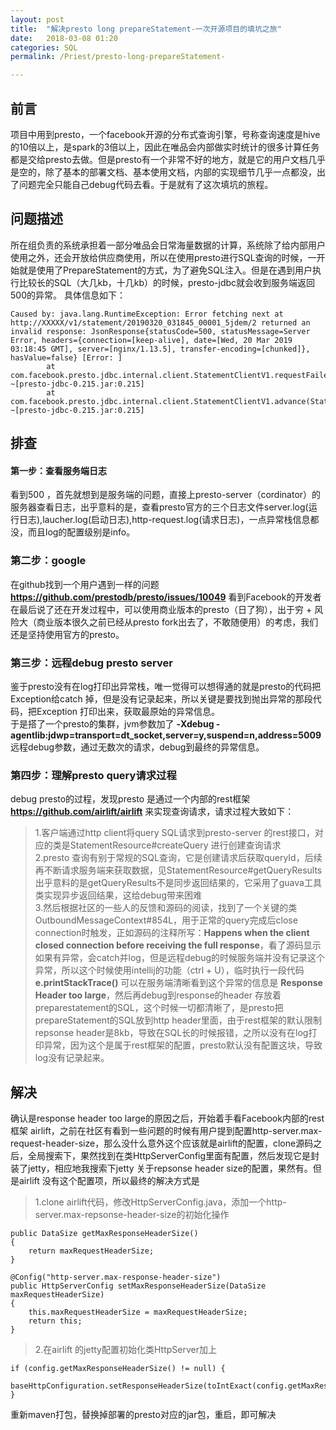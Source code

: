 ```yaml
---
layout: post  
title:  "解决presto long prepareStatement-一次开源项目的填坑之旅"  
date:   2018-03-08 01:20  
categories: SQL  
permalink: /Priest/presto-long-prepareStatement-

---
```


## 前言  
项目中用到presto，一个facebook开源的分布式查询引擎，号称查询速度是hive的10倍以上，是spark的3倍以上，因此在唯品会内部做实时统计的很多计算任务都是交给presto去做。但是presto有一个非常不好的地方，就是它的用户文档几乎是空的，除了基本的部署文档、基本使用文档，内部的实现细节几乎一点都没，出了问题完全只能自己debug代码去看。于是就有了这次填坑的旅程。

## 问题描述
所在组负责的系统承担着一部分唯品会日常海量数据的计算，系统除了给内部用户使用之外，还会开放给供应商使用，所以在使用presto进行SQL查询的时候，一开始就是使用了PrepareStatement的方式，为了避免SQL注入。但是在遇到用户执行比较长的SQL（大几kb，十几kb）的时候，presto-jdbc就会收到服务端返回500的异常。 具体信息如下：  
```
Caused by: java.lang.RuntimeException: Error fetching next at http://XXXXX/v1/statement/20190320_031845_00001_5jdem/2 returned an invalid response: JsonResponse{statusCode=500, statusMessage=Server Error, headers={connection=[keep-alive], date=[Wed, 20 Mar 2019 03:18:45 GMT], server=[nginx/1.13.5], transfer-encoding=[chunked]}, hasValue=false} [Error: ] 
        at com.facebook.presto.jdbc.internal.client.StatementClientV1.requestFailedException(StatementClientV1.java:436) ~[presto-jdbc-0.215.jar:0.215] 
        at com.facebook.presto.jdbc.internal.client.StatementClientV1.advance(StatementClientV1.java:383) ~[presto-jdbc-0.215.jar:0.215] 
```

## 排查
#### 第一步：查看服务端日志
看到500 ，首先就想到是服务端的问题，直接上presto-server（cordinator）的服务器查看日志，出乎意料的是，查看presto官方的三个日志文件server.log(运行日志),laucher.log(启动日志),http-request.log(请求日志)，一点异常栈信息都没，而且log的配置级别是info。  
### 第二步：google
在github找到一个用户遇到一样的问题 **https://github.com/prestodb/presto/issues/10049** 看到Facebook的开发者在最后说了还在开发过程中，可以使用商业版本的presto（日了狗），出于穷 + 风险大（商业版本很久之前已经从presto fork出去了，不敢随便用）的考虑，我们还是坚持使用官方的presto。
### 第三步：远程debug presto server
鉴于presto没有在log打印出异常栈，唯一觉得可以想得通的就是presto的代码把Exception给catch 掉，但是没有记录起来，所以关键是要找到抛出异常的那段代码，把Exception 打印出来，获取最原始的异常信息。  
于是搭了一个presto的集群，jvm参数加了 **-Xdebug -agentlib:jdwp=transport=dt_socket,server=y,suspend=n,address=5009**远程debug参数，通过无数次的请求，debug到最终的异常信息。  
### 第四步：理解presto query请求过程
debug presto的过程，发现presto 是通过一个内部的rest框架 **https://github.com/airlift/airlift** 来实现查询请求，请求过程大致如下：  
> 1.客户端通过http client将query SQL请求到presto-server 的rest接口，对应的类是StatementResource#createQuery 进行创建查询请求  
> 2.presto 查询有别于常规的SQL查询，它是创建请求后获取queryId，后续再不断请求服务端来获取数据，见StatementResource#getQueryResults
> 出乎意料的是getQueryResults不是同步返回结果的，它采用了guava工具类实现异步返回结果，这给debug带来困难  
> 3.然后根据社区的一些人的反馈和源码的阅读，找到了一个关键的类OutboundMessageContext#854L，用于正常的query完成后close connection时触发，正如源码的注释所写：**Happens when the client closed connection before receiving the full response**，看了源码显示如果有异常，会catch并log，但是远程debug的时候服务端并没有记录这个异常，所以这个时候使用intellij的功能（ctrl + U），临时执行一段代码**e.printStackTrace()** 可以在服务端清晰看到这个异常的信息是 **Response Header too large**，然后再debug到response的header 存放着preparestatement的SQL，这个时候一切都清晰了，是presto把prepareStatement的SQL放到http header里面，由于rest框架的默认限制repsonse header是8kb，导致在SQL长的时候报错，之所以没有在log打印异常，因为这个是属于rest框架的配置，presto默认没有配置这块，导致log没有记录起来。  

## 解决
确认是response header too large的原因之后，开始着手看Facebook内部的rest框架 airlift，之前在社区有看到一些问题的时候有用户提到配置http-server.max-request-header-size，那么没什么意外这个应该就是airlift的配置，clone源码之后，全局搜索下，果然找到在类HttpServerConfig里面有配置，然后发现它是封装了jetty，相应地我搜索下jetty 关于repsonse header size的配置，果然有。但是airlift 没有这个配置项，所以最终的解决方式是  
> 1.clone airlift代码，修改HttpServerConfig.java，添加一个http-server.max-repsonse-header-size的初始化操作   

```
public DataSize getMaxResponseHeaderSize()
{
    return maxRequestHeaderSize;
}

@Config("http-server.max-response-header-size")
public HttpServerConfig setMaxResponseHeaderSize(DataSize maxRequestHeaderSize)
{
    this.maxRequestHeaderSize = maxRequestHeaderSize;
    return this;
}
```

> 2.在airlift 的jetty配置初始化类HttpServer加上   

```
if (config.getMaxResponseHeaderSize() != null) {
    baseHttpConfiguration.setResponseHeaderSize(toIntExact(config.getMaxResponseHeaderSize().toBytes()));
}
```

重新maven打包，替换掉部署的presto对应的jar包，重启，即可解决